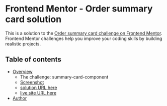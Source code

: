 # Frontend Mentor - Order summary card solution

This is a solution to the [Order summary card challenge on Frontend Mentor](https://www.frontendmentor.io/challenges/order-summary-component-QlPmajDUj). Frontend Mentor challenges help you improve your coding skills by building realistic projects. 

## Table of contents

- [Overview](#overview)
  - The challenge: summary-card-component
  - [Screenshot](images/card-desktop.png)
  - [solution URL here](https://github.com/Bilal-makh/card_challenge)
  - [live site URL here](https://bilal-makh.github.io/card_challenge/)
- [Author](@Bilal-makh)


